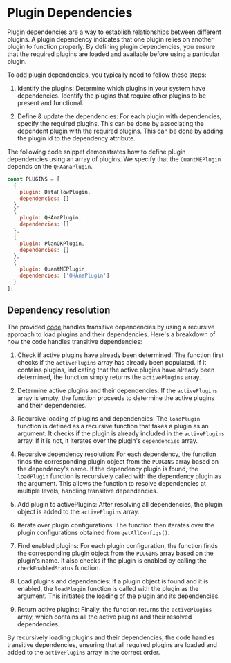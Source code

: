 # Plugin Dependencies
Plugin dependencies are a way to establish relationships between different plugins. A plugin dependency indicates that one plugin relies on another plugin to function properly. By defining plugin dependencies, you ensure that the required plugins are loaded and available before using a particular plugin.

To add plugin dependencies, you typically need to follow these steps:

1. Identify the plugins: Determine which plugins in your system have dependencies. Identify the plugins that require other plugins to be present and functional.

2. Define & update the dependencies: For each plugin with dependencies, specify the required plugins. This can be done by associating the dependent plugin with the required plugins. This can be done by adding the plugin id to the dependency attribute.

The following code snippet demonstrates how to define plugin dependencies using an array of plugins. We specify that the `QuantMEPlugin` depends on the `QHAanaPlugin`.

```javascript
const PLUGINS = [
  {
    plugin: DataFlowPlugin,
    dependencies: []
  },
  {
    plugin: QHAnaPlugin,
    dependencies: []
  },
  {
    plugin: PlanQKPlugin,
    dependencies: []
  },
  {
    plugin: QuantMEPlugin,
    dependencies: ['QHAnaPlugin']
  }
];
```


## Dependency resolution
The provided [code](../../../components/bpmn-q/modeler-component/editor/plugin/PluginHandler.js#L38) handles transitive dependencies by using a recursive approach to load plugins and their dependencies.
Here's a breakdown of how the code handles transitive dependencies:

1. Check if active plugins have already been determined: The function first checks if the `activePlugins` array has already been populated. If it contains plugins, indicating that the active plugins have already been determined, the function simply returns the `activePlugins` array.

2. Determine active plugins and their dependencies: If the `activePlugins` array is empty, the function proceeds to determine the active plugins and their dependencies.

3. Recursive loading of plugins and dependencies: The `loadPlugin` function is defined as a recursive function that takes a plugin as an argument. It checks if the plugin is already included in the `activePlugins` array. If it is not, it iterates over the plugin's `dependencies` array.

4. Recursive dependency resolution: For each dependency, the function finds the corresponding plugin object from the `PLUGINS` array based on the dependency's name. If the dependency plugin is found, the `loadPlugin` function is recursively called with the dependency plugin as the argument. This allows the function to resolve dependencies at multiple levels, handling transitive dependencies.

5. Add plugin to activePlugins: After resolving all dependencies, the plugin object is added to the `activePlugins` array.

6. Iterate over plugin configurations: The function then iterates over the plugin configurations obtained from `getAllConfigs()`.

7. Find enabled plugins: For each plugin configuration, the function finds the corresponding plugin object from the `PLUGINS` array based on the plugin's name. It also checks if the plugin is enabled by calling the `checkEnabledStatus` function.

8. Load plugins and dependencies: If a plugin object is found and it is enabled, the `loadPlugin` function is called with the plugin as the argument. This initiates the loading of the plugin and its dependencies.

9. Return active plugins: Finally, the function returns the `activePlugins` array, which contains all the active plugins and their resolved dependencies.

By recursively loading plugins and their dependencies, the code handles transitive dependencies, ensuring that all required plugins are loaded and added to the `activePlugins` array in the correct order.